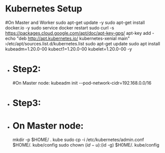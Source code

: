 # Kubernetes Setup
#On Master and Worker
sudo apt-get update -y
sudo apt-get install docker.io -y
sudo service docker restart
sudo curl -s https://packages.cloud.google.com/apt/doc/apt-key-gpg/ apt-key add -
echo "deb http://apt.kubernetes.io/ kubernetes-xenial main" ›/etc/apt/sources.list.d/kubernetes.list
sudo apt-get update
sudo apt install kubeadm=1.20.0-00 kubect1=1.20.0-00 kubelet=1.20.0-00 -y
- # Step2:
  #On Master node:
  kubeadm init --pod-network-cidr=192.168.0.0/16
- # Step3:
- # On Master node:
  mkdir -p $HOME/ . kube
  sudo cp -i /etc/kubernetes/admin.conf $HOME/. kube/config
  sudo chown $(id -u):$(id -g) $Н0МЕ/. kube/config
